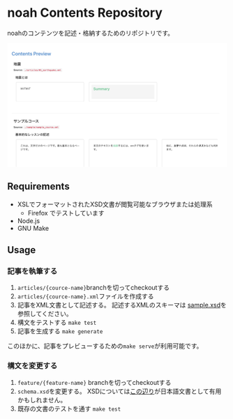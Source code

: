 # noah Contents Repository

noahのコンテンツを記述・格納するためのリポジトリです。

![プレビュー画面の例](./docs/preview.png)
## Requirements
- XSLでフォーマットされたXSD文書が閲覧可能なブラウザまたは処理系
  - Firefox でテストしています
- Node.js
- GNU Make

## Usage
### 記事を執筆する

1. `articles/{cource-name}`branchを切ってcheckoutする
2. `articles/{cource-name}.xml`ファイルを作成する
3. 記事をXML文書として記述する。
記述するXMLのスキーマは [sample.xsd](sample.xsd)を参照してください。
4. 構文をテストする `make test`
5. 記事を生成する `make generate`

このほかに、記事をプレビューするための`make serve`が利用可能です。

### 構文を変更する
1. `feature/{feature-name}` branchを切ってcheckoutする
2. `schema.xsd`を変更する。
XSDについては[この辺り](https://www.mlab.im.dendai.ac.jp/~yamada/web/xml/xmlschema.html)が日本語文書として有用かもしれません。
3. 既存の文書のテストを通す `make test`
